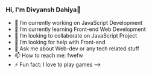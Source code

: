 ### Hi, I'm Divyansh Dahiya👋

- 🔭 I’m currently working on JavaScript Development
- 🌱 I’m currently learning Front-end Web Development
- 👯 I’m looking to collaborate on JavaScript Project
- 🤔 I’m looking for help with Front-end 
- 💬 Ask me about Web-dev or any tech related stuff
- 📫 How to reach me: fwefw
- ⚡ Fun fact: I love to play games
-->
